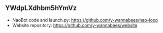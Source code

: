 ## YWdpLXdhbm5hYmVz

- NaoBot code and launch.py: https://github.com/y-wannabees/nao-loop
- Website repository: https://github.com/y-wannabees/website

